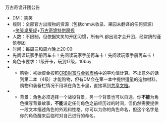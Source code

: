 万古奇诡开团公告

- DM：笑笑
- 规则：全部官方出版物的资源（包括chm未收录、果园未翻译的任何资源）+[笑笑桌房规](https://github.com/xiaoxiaomeow/dnd-character-card/blob/main/%E6%88%BF%E8%A7%84.md)+[万古奇诡特供房规](https://github.com/xiaoxiaomeow/dnd-character-card/blob/main/strange_aeons/%E7%89%B9%E4%BE%9B%E6%88%BF%E8%A7%84.md)
- 人数：不限制，但依据笑笑的开团习惯，所有PL都出现才会开团，经常鸽的谨慎参团
- 时间：每周三和周六晚上20:00
- 先阅读玩家手册再车卡！先阅读玩家手册再车卡！先阅读玩家手册再车卡！
- 角色卡要求：1级开卡，玩到17级，10buy
- - 购物：初始资金按照[CRB财富与金钱表格](https://xiaoxiaomeow.github.io/pathfinder/core_rulebook/chapter%206/wealth%20and%20money)中的平均值计算。不出意外的话到第二本（4级）才能购物，但有DM会在第一本中提供适量的造物材料。购物和装备栏情况不用填在角色卡里，直接填到[共享文档](https://docs.qq.com/sheet/DR1JvYXdobUxYU1FJ?tab=l1jzhp)。
- - 背景：角色必须选择一个战役背景，另一个背景也可以自选。你**不能**为角色撰写背景故事，**不能**设定任何角色之前经历过的时间，但仍然需要提供一段文本描述角色的外观和性格。你可以为你的角色命名，但这个名字是你的角色醒来后临时对自己进行的命名。
